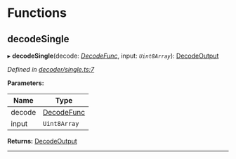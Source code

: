 

# Functions

<a id="decodesingle"></a>

##  decodeSingle

▸ **decodeSingle**(decode: *[DecodeFunc](_decoder_types_.md#decodefunc)*, input: *`Uint8Array`*): [DecodeOutput](_decoder_types_.md#decodeoutput)

*Defined in [decoder/single.ts:7](https://github.com/polkadot-js/common/blob/9e9910e/packages/util-rlp/src/decoder/single.ts#L7)*

**Parameters:**

| Name | Type |
| ------ | ------ |
| decode | [DecodeFunc](_decoder_types_.md#decodefunc) |
| input | `Uint8Array` |

**Returns:** [DecodeOutput](_decoder_types_.md#decodeoutput)

___

